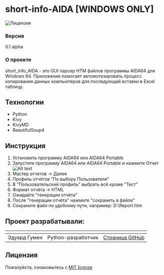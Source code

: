 # short-info-AIDA [WINDOWS ONLY]
![Лицензия](https://img.shields.io/github/license/HRSpaceX/backend)

### Версия

0.1 alpha

### О проекте
short_info_AIDA - это GUI парсер HTM файлов программы AIDA64 для Windows 64.
Приложение помогает автомотизировать процесс копирования данных компьютеров для последующей вставки в Excel таблицу.

## Технологии
- Python
- Kivy
- KivyMD
- BeautifulSoup4

## Инструкция

1. Установить программу AIDA64 или AIDA64 Portable
2. Запустите программу AIDA64 или AIDA64 Portable и нажмите Отчет
![Alt text](https://github.com/hydrospirt/short-info-AIDA/tree/master/for_manual/1.png "Как выглядит AIDA отчет / образец")
3. Мастер отчетов -> Далее
4. Профиль отчётов "По выбору Пользователя"
5. В "Пользовательский профиль" выбрать всё кроме "Тест"
6. Формат отчёта -> HTML
7. Ожидайте "генерации отчёта"
8. После "генерации отчёта" нажмите "сохранить в файле"
9. Сохраните файл по удобному пути, например: D:\Report.htm


## Проект разрабатывали:

| <!-- --> | <!-- -->      | <!-- -->    |
|----------|---------------|-------------|
| Эдуард Гумен | Python-разработчик | [Cтраница GitHub](https://github.com/hydrospirt) |


## Лицензия

Пожалуйста, ознакомьтесь с [MIT license](https://github.com/hydrospirt/short-info-AIDA?tab=MIT-1-ov-file)
